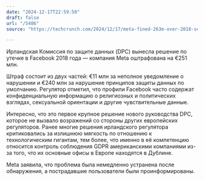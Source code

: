 ```yaml
---
date: "2024-12-17T22:59:50"
draft: false
url: "/5486"
source: "https://techcrunch.com/2024/12/17/meta-fined-263m-over-2018-security-breach-that-affected-3m-eu-users/"

---
```


Ирландская Комиссия по защите данных (DPC) вынесла решение по утечке в Facebook 2018 года — компания Meta оштрафована на €251 млн.

Штраф состоит из двух частей: €11 млн за неполное уведомление о нарушении и €240 млн за нарушение принципов защиты данных по умолчанию. Регулятор отметил, что профили Facebook часто содержат конфиденциальную информацию о религиозных и политических взглядах, сексуальной ориентации и другие чувствительные данные.

Интересно, что это первое крупное решение нового руководства DPC, которое не вызвало возражений со стороны других европейских регуляторов. Ранее многие решения ирландского регулятора критиковались за излишнюю мягкость по отношению к технологическим гигантам, тем более, что именно в её компетенцию относится контроль соблюдения GDPR американскими компаниями из-за того, что их основные офисы в Европе находятся в Дублине.

Meta заявила, что проблема была немедленно устранена после обнаружения, а пострадавшие пользователи были проинформированы.
